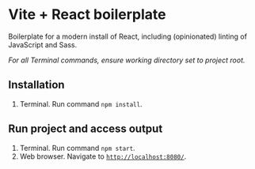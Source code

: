 # Vite + React boilerplate

Boilerplate for a modern install of React, including (opinionated) linting of JavaScript and Sass.

_For all Terminal commands, ensure working directory set to project root._

## Installation

1. Terminal. Run command `npm install`.

## Run project and access output

1. Terminal. Run command `npm start`.
2. Web browser. Navigate to [`http://localhost:8080/`](http://localhost:8080/).
